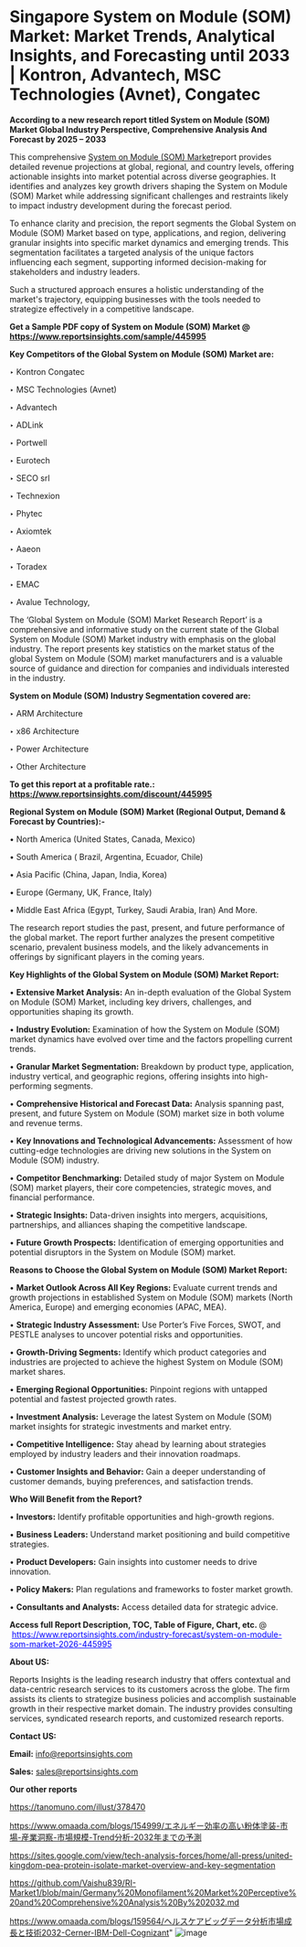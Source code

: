 # Singapore System on Module (SOM) Market: Market Trends, Analytical Insights, and Forecasting until 2033 | Kontron, Advantech, MSC Technologies (Avnet), Congatec

<strong>According to a new research report titled System on Module (SOM) Market Global Industry Perspective, Comprehensive Analysis And Forecast by 2025 – 2033</strong>

This comprehensive <a href=https://www.reportsinsights.com/sample/445995>System on Module (SOM) Market</a>report provides detailed revenue projections at global, regional, and country levels, offering actionable insights into market potential across diverse geographies. It identifies and analyzes key growth drivers shaping the System on Module (SOM) Market while addressing significant challenges and restraints likely to impact industry development during the forecast period.

To enhance clarity and precision, the report segments the Global System on Module (SOM) Market based on type, applications, and region, delivering granular insights into specific market dynamics and emerging trends. This segmentation facilitates a targeted analysis of the unique factors influencing each segment, supporting informed decision-making for stakeholders and industry leaders.

Such a structured approach ensures a holistic understanding of the market's trajectory, equipping businesses with the tools needed to strategize effectively in a competitive landscape.

<strong>Get a Sample PDF copy of System on Module (SOM) Market </strong><strong>@<a href=https://www.reportsinsights.com/sample/445995 style=color:#0000ff;> https://www.reportsinsights.com/sample/445995</a></strong></font>

<strong>Key Competitors of the Global System on Module (SOM) Market are:</strong>

‣ Kontron Congatec

‣ MSC Technologies (Avnet)

‣ Advantech

‣ ADLink

‣ Portwell

‣ Eurotech

‣ SECO srl

‣ Technexion

‣ Phytec

‣ Axiomtek

‣ Aaeon

‣ Toradex

‣ EMAC

‣ Avalue Technology,

The ‘Global System on Module (SOM) Market Research Report’ is a comprehensive and informative study on the current state of the Global System on Module (SOM) Market industry with emphasis on the global industry. The report presents key statistics on the market status of the global System on Module (SOM) market manufacturers and is a valuable source of guidance and direction for companies and individuals interested in the industry.

<strong>System on Module (SOM) Industry Segmentation covered are:</strong>

‣ ARM Architecture

‣ x86 Architecture

‣ Power Architecture

‣ Other Architecture

<strong>To get this report at a profitable rate.: <a href=https://www.reportsinsights.com/discount/445995 style=color:#0000ff;>https://www.reportsinsights.com/discount/445995</a></strong></font>

<strong>Regional System on Module (SOM) Market (Regional Output, Demand &amp; Forecast by Countries):-</strong>

• North America (United States, Canada, Mexico)

• South America ( Brazil, Argentina, Ecuador, Chile)

• Asia Pacific (China, Japan, India, Korea)

• Europe (Germany, UK, France, Italy)

• Middle East Africa (Egypt, Turkey, Saudi Arabia, Iran) And More.

The research report studies the past, present, and future performance of the global market. The report further analyzes the present competitive scenario, prevalent business models, and the likely advancements in offerings by significant players in the coming years.

<strong>Key Highlights of the Global System on Module (SOM) Market Report:</strong>

• <strong>Extensive Market Analysis:</strong> An in-depth evaluation of the Global System on Module (SOM) Market, including key drivers, challenges, and opportunities shaping its growth.

• <strong>Industry Evolution:</strong> Examination of how the System on Module (SOM) market dynamics have evolved over time and the factors propelling current trends.

• <strong>Granular Market Segmentation:</strong> Breakdown by product type, application, industry vertical, and geographic regions, offering insights into high-performing segments.

• <strong>Comprehensive Historical and Forecast Data:</strong> Analysis spanning past, present, and future System on Module (SOM) market size in both volume and revenue terms.

• <strong>Key Innovations and Technological Advancements:</strong> Assessment of how cutting-edge technologies are driving new solutions in the System on Module (SOM) industry.

• <strong>Competitor Benchmarking:</strong> Detailed study of major System on Module (SOM) market players, their core competencies, strategic moves, and financial performance.

• <strong>Strategic Insights:</strong> Data-driven insights into mergers, acquisitions, partnerships, and alliances shaping the competitive landscape.

• <strong>Future Growth Prospects:</strong> Identification of emerging opportunities and potential disruptors in the System on Module (SOM) market.

<strong>Reasons to Choose the Global System on Module (SOM) Market Report:</strong>

• <strong>Market Outlook Across All Key Regions:</strong> Evaluate current trends and growth projections in established System on Module (SOM) markets (North America, Europe) and emerging economies (APAC, MEA).

• <strong>Strategic Industry Assessment:</strong> Use Porter’s Five Forces, SWOT, and PESTLE analyses to uncover potential risks and opportunities.

• <strong>Growth-Driving Segments:</strong> Identify which product categories and industries are projected to achieve the highest System on Module (SOM) market shares.

• <strong>Emerging Regional Opportunities:</strong> Pinpoint regions with untapped potential and fastest projected growth rates.

• <strong>Investment Analysis:</strong> Leverage the latest System on Module (SOM) market insights for strategic investments and market entry.

• <strong>Competitive Intelligence:</strong> Stay ahead by learning about strategies employed by industry leaders and their innovation roadmaps.

• <strong>Customer Insights and Behavior:</strong> Gain a deeper understanding of customer demands, buying preferences, and satisfaction trends.

<strong>Who Will Benefit from the Report?</strong>

• <strong>Investors:</strong> Identify profitable opportunities and high-growth regions.

• <strong>Business Leaders:</strong> Understand market positioning and build competitive strategies.

• <strong>Product Developers:</strong> Gain insights into customer needs to drive innovation.

• <strong>Policy Makers:</strong> Plan regulations and frameworks to foster market growth.

• <strong>Consultants and Analysts:</strong> Access detailed data for strategic advice.
</ul>
<strong>Access full Report Description, TOC, Table of Figure, Chart, etc. </strong>@  <a href=https://www.reportsinsights.com/industry-forecast/system-on-module-som-market-2026-445995 style=color:#0000ff;>https://www.reportsinsights.com/industry-forecast/system-on-module-som-market-2026-445995</a></font>

<strong><strong>About US</strong>:</strong>

Reports Insights is the leading research industry that offers contextual and data-centric research services to its customers across the globe. The firm assists its clients to strategize business policies and accomplish sustainable growth in their respective market domain. The industry provides consulting services, syndicated research reports, and customized research reports.

<strong>Contact US:</strong>

<p class=""""><b>Email:</b> <a href=mailto:info@reportsinsights.com>info@reportsinsights.com</a></p>
<p class=""""><b>Sales:</b> <a href=mailto:sales@reportsinsights.com>sales@reportsinsights.com</a></p>

<strong>Our other reports</strong>

<a href=https://tanomuno.com/illust/378470>https://tanomuno.com/illust/378470</a>

<a href=https://www.omaada.com/blogs/154999/エネルギー効率の高い粉体塗装-市場-産業洞察-市場規模-Trend分析-2032年までの予測>https://www.omaada.com/blogs/154999/エネルギー効率の高い粉体塗装-市場-産業洞察-市場規模-Trend分析-2032年までの予測</a>

<a href=https://sites.google.com/view/tech-analysis-forces/home/all-press/united-kingdom-pea-protein-isolate-market-overview-and-key-segmentation>https://sites.google.com/view/tech-analysis-forces/home/all-press/united-kingdom-pea-protein-isolate-market-overview-and-key-segmentation</a>

<a href=https://github.com/Vaishu839/RI-Market1/blob/main/Germany%20Monofilament%20Market%20Perceptive%20and%20Comprehensive%20Analysis%20By%202032.md>https://github.com/Vaishu839/RI-Market1/blob/main/Germany%20Monofilament%20Market%20Perceptive%20and%20Comprehensive%20Analysis%20By%202032.md</a>

<a href=https://www.omaada.com/blogs/159564/ヘルスケアビッグデータ分析市場成長と技術2032-Cerner-IBM-Dell-Cognizant>https://www.omaada.com/blogs/159564/ヘルスケアビッグデータ分析市場成長と技術2032-Cerner-IBM-Dell-Cognizant</a>"
![image](https://github.com/user-attachments/assets/3c32838d-d69f-4291-a87c-4ad5742dbe7c)
